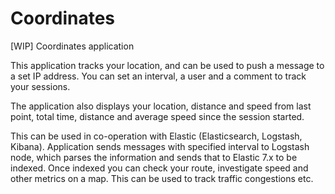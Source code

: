 # Coordinates
[WIP] Coordinates application

This application tracks your location, and can be used to push a message to a set IP address. You can set an interval, a user and a comment to track your sessions.

The application also displays your location, distance and speed from last point, total time, distance and average speed since the session started.

This can be used in co-operation with Elastic (Elasticsearch, Logstash, Kibana). Application sends messages with specified interval to Logstash node, which parses the information and sends that to Elastic 7.x to be indexed. Once indexed you can check your route, investigate speed and other metrics on a map. This can be used to track traffic congestions etc.
